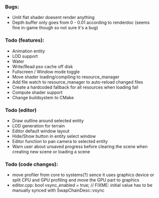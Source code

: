 ### Bugs:
- Unlit flat shader doesent render anything
- Depth buffer only goes from 0 - 0.01 according to renderdoc (seems fine in-game though so not sure it's a bug)

### Todo (features):
- Animation entity
- LOD support
- Water
- Write/Read pso cache off disk
- Fullscreen / Window mode toggle
- Move shader loading/compiling to resource_manager
- Add file watch to resource_manager to auto-reload changed files
- Create a hardcoded fallback for all resources when loading fail
- Compute shader support
- Change buildsystem to CMake

### Todo (editor)
- Draw outline around selected entity
- LOD generation for terrain
- Editor default window layout
- Hide/Show button in entity select window
- Editor function to pan camera to selected entity
- Warn user about unsaved progress before clearing the scene when creating new scene or loading a scene

### Todo (code changes):
- move profiler from core to systems(?) sence it uses graphics device or split CPU and GPU profiling and move the GPU part to graphics
- editor.cpp: bool vsync_enabled = true;      	// FIXME: initial value has to be manually synced with SwapChainDesc::vsync
    